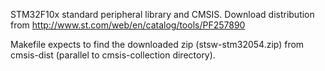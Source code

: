 STM32F10x standard peripheral library and CMSIS.
Download distribution from http://www.st.com/web/en/catalog/tools/PF257890

Makefile expects to find the downloaded zip (stsw-stm32054.zip) from
cmsis-dist (parallel to cmsis-collection directory).

